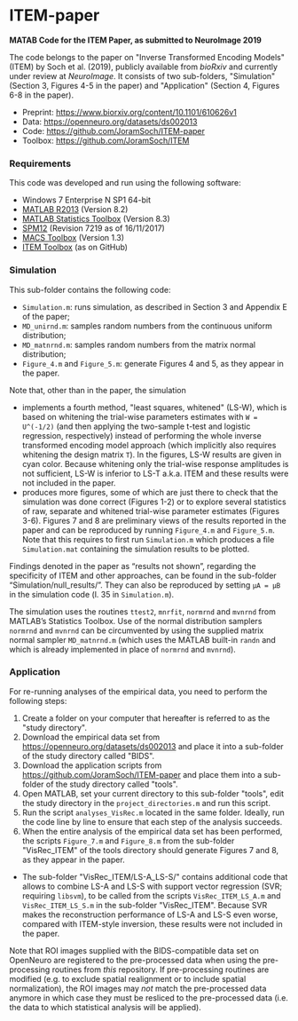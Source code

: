 # ITEM-paper

<b>MATAB Code for the ITEM Paper, as submitted to NeuroImage 2019</b>

The code belongs to the paper on "Inverse Transformed Encoding Models" (ITEM) by Soch et al. (2019), publicly available from <i>bioRxiv</i> and currently under review at <i>NeuroImage</i>. It consists of two sub-folders, "Simulation" (Section 3, Figures 4-5 in the paper) and "Application" (Section 4, Figures 6-8 in the paper).

- Preprint: https://www.biorxiv.org/content/10.1101/610626v1
- Data: https://openneuro.org/datasets/ds002013
- Code: https://github.com/JoramSoch/ITEM-paper
- Toolbox: https://github.com/JoramSoch/ITEM


<h3>Requirements</h3>

This code was developed and run using the following software:
- Windows 7 Enterprise N SP1 64-bit
- <a href="https://de.mathworks.com/help/matlab/release-notes-R2013b.html">MATLAB R2013</a> (Version 8.2)
- <a href="https://de.mathworks.com/products/statistics.html">MATLAB Statistics Toolbox</a> (Version 8.3)
- <a href="https://www.fil.ion.ucl.ac.uk/spm/software/spm12/">SPM12</a> (Revision 7219 as of 16/11/2017)
- <a href="https://github.com/JoramSoch/MACS">MACS Toolbox</a> (Version 1.3)
- <a href="https://github.com/JoramSoch/ITEM">ITEM Toolbox</a> (as on GitHub)


<h3>Simulation</h3>

This sub-folder contains the following code:
- `Simulation.m`: runs simulation, as described in Section 3 and Appendix E of the paper;
- `MD_unirnd.m`: samples random numbers from the continuous uniform distribution;
- `MD_matnrnd.m`: samples random numbers from the matrix normal distribution;
- `Figure_4.m` and `Figure_5.m`: generate Figures 4 and 5, as they appear in the paper.

Note that, other than in the paper, the simulation
- implements a fourth method, "least squares, whitened" (LS-W), which is based on whitening the trial-wise parameters estimates with `W = U^(-1/2)` (and then applying the two-sample t-test and logistic regression, respectively) instead of performing the whole inverse transformed encoding model approach (which implicitly also requires whitening the design matrix `T`). In the figures, LS-W results are given in cyan color. Because whitening only the trial-wise response amplitudes is not sufficient, LS-W is inferior to LS-T a.k.a. ITEM and these results were not included in the paper.
- produces more figures, some of which are just there to check that the simulation was done correct (Figures 1-2) or to explore several statistics of raw, separate and whitened trial-wise parameter estimates (Figures 3-6). Figures 7 and 8 are preliminary views of the results reported in the paper and can be reproduced by running `Figure_4.m` and `Figure_5.m`. Note that this requires to first run `Simulation.m` which produces a file `Simulation.mat` containing the simulation results to be plotted.

Findings denoted in the paper as “results not shown”, regarding the specificity of ITEM and other approaches, can be found in the sub-folder “Simulation/null_results/”. They can also be reproduced by setting `μA = μB` in the simulation code (l. 35 in `Simulation.m`).

The simulation uses the routines `ttest2`, `mnrfit`, `normrnd` and `mvnrnd` from MATLAB’s Statistics Toolbox. Use of the normal distribution samplers `normrnd` and `mvnrnd` can be circumvented by using the supplied matrix normal sampler `MD_matnrnd.m` (which uses the MATLAB built-in `randn` and which is already implemented in place of `normrnd` and `mvnrnd`).


<h3>Application</h3>

For re-running analyses of the empirical data, you need to perform the following steps:
1. Create a folder on your computer that hereafter is referred to as the "study directory".
2. Download the empirical data set from https://openneuro.org/datasets/ds002013 and place it into a sub-folder of the study directory called "BIDS".
3. Download the application scripts from https://github.com/JoramSoch/ITEM-paper and place them into a sub-folder of the study directory called "tools".
4. Open MATLAB, set your current directory to this sub-folder "tools", edit the study directory in the `project_directories.m` and run this script.
5. Run the script `analyses_VisRec.m` located in the same folder. Ideally, run the code line by line to ensure that each step of the analysis succeeds.
6. When the entire analysis of the empirical data set has been performed, the scripts `Figure_7.m` and `Figure_8.m` from the sub-folder "VisRec_ITEM" of the tools directory should generate Figures 7 and 8, as they appear in the paper.
- The sub-folder "VisRec_ITEM/LS-A_LS-S/" contains additional code that allows to combine LS-A and LS-S with support vector regression (SVR; requiring `libsvm`), to be called from the scripts `VisRec_ITEM_LS_A.m` and `VisRec_ITEM_LS_S.m` in the sub-folder "VisRec_ITEM". Because SVR makes the reconstruction performance of LS-A and LS-S even worse, compared with ITEM-style inversion, these results were not included in the paper.

Note that ROI images supplied with the BIDS-compatible data set on OpenNeuro are registered to the pre-processed data when using the pre-processing routines from <i>this</i> repository. If pre-processing routines are modified (e.g. to exclude spatial realignment or to include spatial normalization), the ROI images may <i>not</i> match the pre-processed data anymore in which case they must be resliced to the pre-processed data (i.e. the data to which statistical analysis will be applied).
